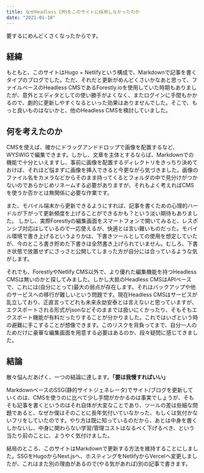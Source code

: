 ```yaml
---
title: なぜHeadless CMSをこのサイトに採用しなかったのか
date: "2021-01-18"
---
```


要するにめんどくさくなったからです。

## 経緯

もともと、このサイトはHugo + Netlifyという構成で、Markdownで記事を書くタイプのブログでした。ただ、それだと更新がめんどくさいかなあと思って、ファイルベースのHeadless CMSであるForestly.ioを使用していた時期もありましたが、意外とエディタとしての使い勝手がよくなく、またログインに手間もかかるので、劇的に更新しやすくなるといった効果はありませんでした。そこで、もっと良いものはないかと、他のHeadless CMSを検討していました。

## 何を考えたのか

CMSを使えば、確かにドラッグアンドドロップで画像を配置するなど、WYSWIGで編集できます。しかし、文章を主体とするならば、Markdownでの機能で十分といえますし、事前に画像を配置するディレクトリをきっちり決めておけば、それほど悩まずに画像を挿入できると今更ながら気づきました。画像のファイル名をカメラなどからそのまま持ってくるとフォルダの中で見分けがつかないのであらかじめリネームする必要がありますが、それもよく考えればCMSを使うか否かとは無関係に必要な作業です。

また、モバイル端末から更新できるようにすれば、記事を書くための心理的ハードルが下がって更新頻度を上げることができるかも？という淡い期待もありました。 しかし、実際Forestlyの編集画面をスマートフォンで開いてみると、レスポンシブ対応はしているので一応使えるが、快適とは言い難いものだった。モバイル環境で書き上げるというよりかは、下書きツールとしての使用を想定していたが、今のところ書き貯めた下書きは全然書き上げられていません。むしろ、下書き状態で放置せずにさっさと公開してしまった方が自分には合っているような気がします。

それでも、ForestlyやNetlify CMS以外で、より優れた編集機能を持つHeadless CMSは無いのかと探してみました。しかし大抵のHeadless CMSはAPIベースで、これには(自分にとって)最大の弱点が存在します。それはバックアップや他のサービスへの移行が難しいという問題です。現在Headless CMSはサービスが乱立しており、正直言ってどれも未来永劫安泰とは言えないと思っていますが、エクスポートされる形式がjsonなどそのままでは扱いにくかったり、そもそもエクスポート機能が有料だったりすることが分かりました。これではいざという時の避難に手こずることが想像できます。このリスクを背負ってまで、自分一人のためだけに豪華な編集画面を用意する必要はあるのか、段々疑問に感じてきました。

## 結論

散々悩んだあげく、一つの結論に達します。**「要は我慢すればいい」**

MarkdownベースのSSG(静的サイトジェネレータ)でサイト/ブログを更新していくのは、CMSを使うのに比べて少し手間がかかるのは事実でしょうが、そもそも記事を書くというのはそれ自体が大変なことであり、ツールの差は些細な問題であると、なぜか僕はそのことに長年気付いていなかった、もしくは気付かないフリをしていたのです。やり方は既に知っているのだから、あとは中身を書くしかないし、中身に関わらない学習/管理コストはなるべく下げるべき、という当たり前のことに、ようやく気付けました。

結局のところ、このサイトはMarkdownで更新する方法を維持することにしました。SSGをHugoからNext.jsへ、ホスティングをNetlifyからVercelへ変更しましたが、これはまた別の理由があるので(やる気があれば)別の記事で書きます。